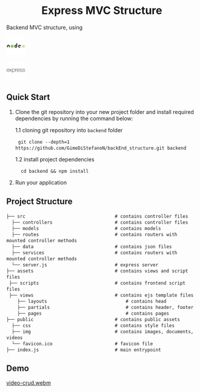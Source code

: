 <h1 align="center"> Express MVC Structure </h1>

Backend MVC structure, using

<a href="https://nodejs.org" target="_blank" rel="noreferrer"> <img src="https://raw.githubusercontent.com/devicons/devicon/master/icons/nodejs/nodejs-original-wordmark.svg" alt="nodejs" width="50" height="50"/> </a>

<a href="https://expressjs.com" target="_blank" rel="noreferrer"> <img src="https://raw.githubusercontent.com/devicons/devicon/master/icons/express/express-original-wordmark.svg" alt="express" width="50" height="50"/> </a> 

## Quick Start

1. Clone the git repository into your new project folder and install required dependencies by running the command below:
   
   1.1 cloning git repository into `backend` folder
   
       
        git clone --depth=1 https://github.com/GimeDiStefanoN/backEnd_structure.git backend
       
   1.2 install project dependencies
      ```
        cd backend && npm install
      ```
3. Run your application

   
## Project Structure

```
├── src                                 # contains controller files
  ├── controllers                       # contains controller files
  ├── models                            # contains models
  ├── routes                            # contains routers with mounted controller methods
  ├── data                              # contains json files
  ├── services                          # contains routers with mounted controller methods
  └── server.js                         # express server
├── assets                              # contains views and script files
 ├── scripts                            # contains frontend script files
 ├── views                              # contains ejs template files
    ├── layouts                             # contains head
    ├── partials                            # contains header, footer
    ├── pages                               # contains pages
├── public                              # contains public assets
  ├── css                               # contains style files
  ├── img                               # contains images, documents, videos
  └── favicon.ico                       # favicon file
├── index.js                            # main entrypoint
```
## Demo

[video-crud.webm](https://github.com/GimeDiStefanoN/backEnd_structure/assets/97200944/8a111ae9-1b44-4749-ac7e-babae964f65a)
